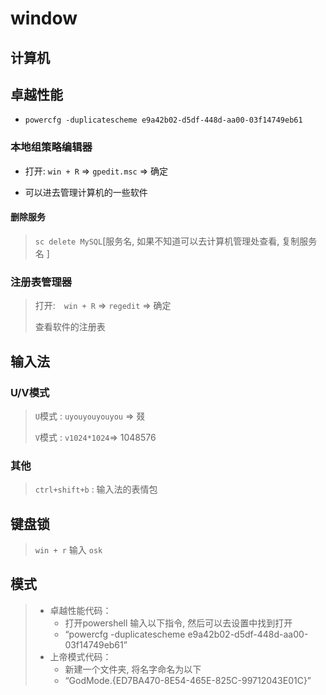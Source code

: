 # window

## 计算机

## 卓越性能

- `powercfg -duplicatescheme e9a42b02-d5df-448d-aa00-03f14749eb61`

### 本地组策略编辑器

- 打开: `win + R` => `gpedit.msc` => 确定

- 可以进去管理计算机的一些软件

#### 删除服务

> `sc delete MySQL`[服务名, 如果不知道可以去计算机管理处查看, 复制服务名 ]

### 注册表管理器

> 打开:　`win + R` => `regedit` => 确定
>
> 查看软件的注册表

## 输入法

### U/V模式

> `U`模式 : `uyouyouyouyou` => 叕
>
> `V`模式 : `v1024*1024`=> 1048576

### 其他

> `ctrl+shift+b` : 输入法的表情包

## 键盘锁

> `win + r` 输入 `osk`

## 模式

> - 卓越性能代码：
>   - 打开powershell 输入以下指令, 然后可以去设置中找到打开
>   - “powercfg -duplicatescheme e9a42b02-d5df-448d-aa00-03f14749eb61”
> - 上帝模式代码：
>   - 新建一个文件夹, 将名字命名为以下
>   - “GodMode.{ED7BA470-8E54-465E-825C-99712043E01C}”
